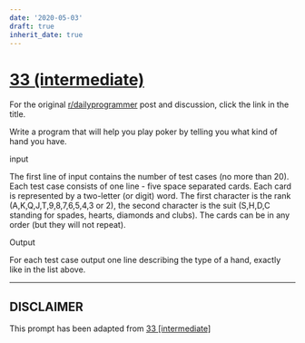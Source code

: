 ```yaml
---
date: '2020-05-03'
draft: true
inherit_date: true
---
```


# [33 (intermediate)](https://www.reddit.com/r/dailyprogrammer/comments/rl3g1/3302012_challenge_33_intermediate/)

For the original [r/dailyprogrammer](https://www.reddit.com/r/dailyprogrammer/) post and discussion, click the link in the title.

Write a program that will help you play poker by telling you what kind of hand you have.

input

The first line of input contains the number of test cases (no more than 20). Each test case consists of one line - five space separated cards. Each card is represented by a two-letter (or digit) word. The first character is the rank (A,K,Q,J,T,9,8,7,6,5,4,3 or 2), the second character is the suit (S,H,D,C standing for spades, hearts, diamonds and clubs). The cards can be in any order (but they will not repeat).

Output

For each test case output one line describing the type of a hand, exactly like in the list above.


----
## **DISCLAIMER**
This prompt has been adapted from [33 [intermediate]](https://www.reddit.com/r/dailyprogrammer/comments/rl3g1/3302012_challenge_33_intermediate/
)
